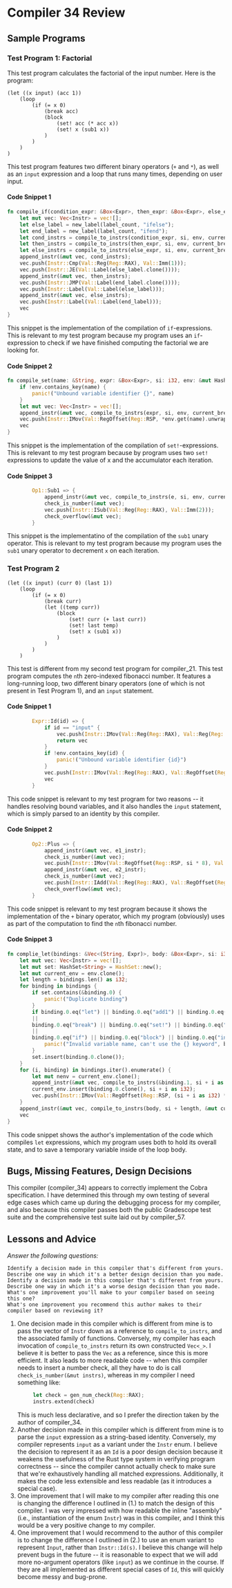 
# Compiler 34 Review

## Sample Programs

### Test Program 1: Factorial
This test program calculates the factorial of the input number. Here is the
program:
```
(let ((x input) (acc 1))
    (loop
        (if (= x 0)
            (break acc)
            (block
                (set! acc (* acc x))
                (set! x (sub1 x))
            )
        )
    )
)
```
This test program features two different binary operators (`+` and `*`), as well
as an `input` expression and a loop that runs many times, depending on user
input.


#### Code Snippet 1
```rust
fn compile_if(condition_expr: &Box<Expr>, then_expr: &Box<Expr>, else_expr:&Box<Expr>, si: i32, env: &mut HashMap<String, i32>, current_break: &String, label_count: &mut i32) -> Vec<Instr> {
    let mut vec: Vec<Instr> = vec![];
    let else_label = new_label(label_count, "ifelse");
    let end_label = new_label(label_count, "ifend");
    let cond_instrs = compile_to_instrs(condition_expr, si, env, current_break, label_count);
    let then_instrs = compile_to_instrs(then_expr, si, env, current_break, label_count);
    let else_instrs = compile_to_instrs(else_expr, si, env, current_break, label_count);
    append_instr(&mut vec, cond_instrs);
    vec.push(Instr::Cmp(Val::Reg(Reg::RAX), Val::Imm(1)));
    vec.push(Instr::JE(Val::Label(else_label.clone())));
    append_instr(&mut vec, then_instrs);
    vec.push(Instr::JMP(Val::Label(end_label.clone())));
    vec.push(Instr::Label(Val::Label(else_label)));
    append_instr(&mut vec, else_instrs);
    vec.push(Instr::Label(Val::Label(end_label)));
    vec
}
```
This snippet is the implementation of the compilation of `if`-expressions. This
is relevant to my test program because my program uses an `if`-expression to
check if we have finished computing the factorial we are looking for.

#### Code Snippet 2
```rust
fn compile_set(name: &String, expr: &Box<Expr>, si: i32, env: &mut HashMap<String, i32>, current_break: &String, label_count: &mut i32) -> Vec<Instr> {
    if !env.contains_key(name) {
        panic!("Unbound variable identifier {}", name)
    }
    let mut vec: Vec<Instr> = vec![];
    append_instr(&mut vec, compile_to_instrs(expr, si, env, current_break, label_count));
    vec.push(Instr::IMov(Val::RegOffset(Reg::RSP, *env.get(name).unwrap() * 8), Val::Reg(Reg::RAX)));
    vec
}
```
This snippet is the implementation of the compilation of `set!`-expressions.
This is relevant to my test program because by program uses two `set!`
expressions to update the value of x and the accumulator each iteration.


#### Code Snippet 3
```rust
        Op1::Sub1 => {
            append_instr(&mut vec, compile_to_instrs(e, si, env, current_break, label_count));
            check_is_number(&mut vec);
            vec.push(Instr::ISub(Val::Reg(Reg::RAX), Val::Imm(2)));
            check_overflow(&mut vec);
        }
```
This snippet is the implementatino of the compilation of the `sub1` unary
operator. This is relevant to my test program because my program uses the `sub1`
unary operator to decrement `x` on each iteration.


### Test Program 2
```
(let ((x input) (curr 0) (last 1))
    (loop
        (if (= x 0)
            (break curr)
            (let ((temp curr))
                (block
                    (set! curr (+ last curr))
                    (set! last temp)
                    (set! x (sub1 x))
                )
            )
        )
    )
```
This test is different from my second test program for compiler_21. This test
program computes the `n`th zero-indexed fibonacci number. It features a
long-running loop, two different binary operators (one of which is not present
in Test Program 1), and an `input` statement.


#### Code Snippet 1
```rust
        Expr::Id(id) => {
            if id == "input" {
                vec.push(Instr::IMov(Val::Reg(Reg::RAX), Val::Reg(Reg::RDI)));
                return vec
            }
            if !env.contains_key(id) {
                panic!("Unbound variable identifier {id}")
            }
            vec.push(Instr::IMov(Val::Reg(Reg::RAX), Val::RegOffset(Reg::RSP, *env.get(id).unwrap() * 8)));
            vec
        }
```
This code snippet is relevant to my test program for two reasons -- it handles
resolving bound variables, and it also handles the `input` statement, which is
simply parsed to an identity by this compiler.


#### Code Snippet 2
```rust
        Op2::Plus => {
            append_instr(&mut vec, e1_instr);
            check_is_number(&mut vec);
            vec.push(Instr::IMov(Val::RegOffset(Reg::RSP, si * 8), Val::Reg(Reg::RAX)));
            append_instr(&mut vec, e2_instr);
            check_is_number(&mut vec);
            vec.push(Instr::IAdd(Val::Reg(Reg::RAX), Val::RegOffset(Reg::RSP, si * 8)));
            check_overflow(&mut vec);
        }
```
This code snippet is relevant to my test program because it shows the
implementation of the `+` binary operator, which my program (obviously) uses as
part of the computation to find the `n`th fibonacci number.


#### Code Snippet 3
```rust
fn complie_let(bindings: &Vec<(String, Expr)>, body: &Box<Expr>, si: i32, env: &mut HashMap<String, i32>, current_break: &String, label_count: &mut i32) -> Vec<Instr> {
    let mut vec: Vec<Instr> = vec![];
    let mut set: HashSet<String> = HashSet::new();
    let mut current_env = env.clone();
    let length = bindings.len() as i32;
    for binding in bindings {
        if set.contains(&binding.0) {
            panic!("Duplicate binding")
        }
        if binding.0.eq("let") || binding.0.eq("add1") || binding.0.eq("sub1")
        ||
        binding.0.eq("break") || binding.0.eq("set!") || binding.0.eq("loop")
        ||
        binding.0.eq("if") || binding.0.eq("block") || binding.0.eq("input") {
            panic!("Invalid variable name, can't use the {} keyword", binding.0)
        }
        set.insert(binding.0.clone());
    }
    for (i, binding) in bindings.iter().enumerate() {
        let mut nenv = current_env.clone();
        append_instr(&mut vec, compile_to_instrs(&binding.1, si + i as i32, &mut nenv, current_break, label_count));
        current_env.insert(binding.0.clone(), si + i as i32);
        vec.push(Instr::IMov(Val::RegOffset(Reg::RSP, (si + i as i32) * 8), Val::Reg(Reg::RAX)));
    }
    append_instr(&mut vec, compile_to_instrs(body, si + length, &mut current_env, current_break, label_count));
    vec
}
```
This code snippet shows the author's implementation of the code which compiles
`let` expressions, which my program uses both to hold its overall state, and to
save a temporary variable inside of the loop body.


## Bugs, Missing Features, Design Decisions

This compiler (compiler_34) appears to correctly implement the Cobra
specification. I have determined this through my own testing of several edge
cases which came up during the debugging process for my compiler, and also
because this compiler passes both the public Gradescope test suite and the
comprehensive test suite laid out by compiler_57.


## Lessons and Advice

*Answer the following questions:*

    Identify a decision made in this compiler that's different from yours. Describe one way in which it's a better design decision than you made.
    Identify a decision made in this compiler that's different from yours. Describe one way in which it's a worse design decision than you made.
    What's one improvement you'll make to your compiler based on seeing this one?
    What's one improvement you recommend this author makes to their compiler based on reviewing it?

1. One decision made in this compiler which is different from mine is to pass
   the vector of `Instr` down as a reference to `compile_to_instrs`, and the
   associated family of functions. Conversely, my compiler has each invocation
   of `compile_to_instrs` return its own constructed `Vec<_>`. I believe it is
   better to pass the `Vec` as a reference, since this is more efficient. It
   also leads to more readable code -- when this compiler needs to insert a
   number check, all they have to do is call `check_is_number(&mut instrs)`,
   whereas in my compiler I need something like:
   ```rust
        let check = gen_num_check(Reg::RAX);
        instrs.extend(check)
   ```
   This is much less declarative, and so I prefer the direction taken by the
   author of compiler_34.
3. Another decision made in this compiler which is different from mine is to parse
   the `input` expression as a string-based identity. Conversely, my compiler
   represents `input` as a variant under the `Instr` enum. I believe the
   decision to represent it as an `Id` is a poor design decision because it
   weakens the usefulness of the Rust type system in verifying program
   correctness -- since the compiler cannot actually check to make sure that
   we're exhaustively handling all matched expressions. Additionally, it makes
   the code less extensible and less readable (as it introduces a special case).
4. One improvement that I will make to my compiler after reading this one is
   changing the difference I outlined in (1.) to match the design of this
   compiler. I was very impressed with how readable the inline "assembly" (i.e.,
   instantiation of the enum `Instr`) was in this compiler, and I think this
   would be a very positive change to my compiler.
5. One improvement that I would recommend to the author of this compiler is to
   change the difference I outlined in (2.) to use an enum variant to represent
   `Input`, rather than `Instr::Id(s)`. I believe this change will help prevent
   bugs in the future -- it is reasonable to expect that we will add more
   no-argument operators (like `input`) as we continue in the course. If they
   are all implemented as different special cases of `Id`, this will quickly
   become messy and bug-prone.
